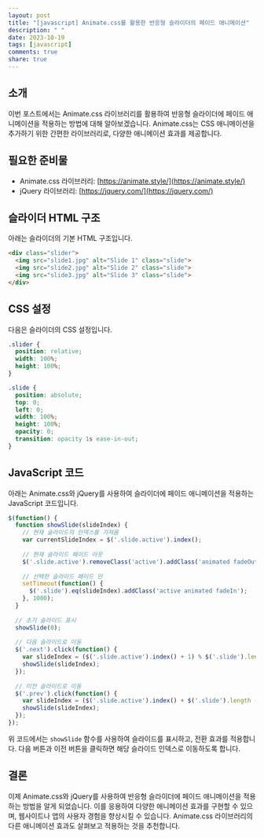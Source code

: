 ```yaml
---
layout: post
title: "[javascript] Animate.css를 활용한 반응형 슬라이더의 페이드 애니메이션"
description: " "
date: 2023-10-19
tags: [javascript]
comments: true
share: true
---
```


## 소개

이번 포스트에서는 Animate.css 라이브러리를 활용하여 반응형 슬라이더에 페이드 애니메이션을 적용하는 방법에 대해 알아보겠습니다. Animate.css는 CSS 애니메이션을 추가하기 위한 간편한 라이브러리로, 다양한 애니메이션 효과를 제공합니다. 

## 필요한 준비물

- Animate.css 라이브러리: [https://animate.style/](https://animate.style/)
- jQuery 라이브러리: [https://jquery.com/](https://jquery.com/)

## 슬라이더 HTML 구조

아래는 슬라이더의 기본 HTML 구조입니다.

```html
<div class="slider">
  <img src="slide1.jpg" alt="Slide 1" class="slide">
  <img src="slide2.jpg" alt="Slide 2" class="slide">
  <img src="slide3.jpg" alt="Slide 3" class="slide">
</div>
```

## CSS 설정

다음은 슬라이더의 CSS 설정입니다.

```css
.slider {
  position: relative;
  width: 100%;
  height: 100%;
}

.slide {
  position: absolute;
  top: 0;
  left: 0;
  width: 100%;
  height: 100%;
  opacity: 0;
  transition: opacity 1s ease-in-out;
}
```

## JavaScript 코드

아래는 Animate.css와 jQuery를 사용하여 슬라이더에 페이드 애니메이션을 적용하는 JavaScript 코드입니다.

```javascript
$(function() {
  function showSlide(slideIndex) {
    // 현재 슬라이드의 인덱스를 가져옴
    var currentSlideIndex = $('.slide.active').index();
    
    // 현재 슬라이드 페이드 아웃
    $('.slide.active').removeClass('active').addClass('animated fadeOut');
    
    // 선택한 슬라이드 페이드 인
    setTimeout(function() {
      $('.slide').eq(slideIndex).addClass('active animated fadeIn');
    }, 1000);
  }
  
  // 초기 슬라이드 표시
  showSlide(0);
  
  // 다음 슬라이드로 이동
  $('.next').click(function() {
    var slideIndex = ($('.slide.active').index() + 1) % $('.slide').length;
    showSlide(slideIndex);
  });
  
  // 이전 슬라이드로 이동
  $('.prev').click(function() {
    var slideIndex = ($('.slide.active').index() + $('.slide').length - 1) % $('.slide').length;
    showSlide(slideIndex);
  });
});
```

위 코드에서는 `showSlide` 함수를 사용하여 슬라이드를 표시하고, 전환 효과를 적용합니다. 다음 버튼과 이전 버튼을 클릭하면 해당 슬라이드 인덱스로 이동하도록 합니다.

## 결론

이제 Animate.css와 jQuery를 사용하여 반응형 슬라이더에 페이드 애니메이션을 적용하는 방법을 알게 되었습니다. 이를 응용하여 다양한 애니메이션 효과를 구현할 수 있으며, 웹사이트나 앱의 사용자 경험을 향상시킬 수 있습니다. Animate.css 라이브러리의 다른 애니메이션 효과도 살펴보고 적용하는 것을 추천합니다.